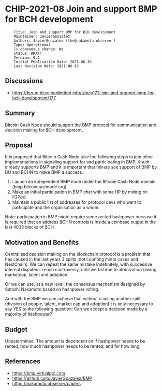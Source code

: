 # CHIP-2021-08 Join and support BMP for BCH development

        Title: Join and support BMP for BCH development
        Maintainer: JavierGonzalez
        Authors: JavierGonzalez (the@nakamoto.observer)
        Type: Operational
        Is consensus change: No
        Status: DRAFT
        Version: 0.1
        Initial Publication Date: 2021-08-30
        Last Revision Date: 2021-08-30

## Discussions

- https://forum.bitcoinunlimited.info/t/buip173-join-and-support-bmp-for-bch-development/177

## Summary

Bitcoin Cash Node should support the BMP protocol for communication and decision making for BCH development.


## Proposal

It is proposed that Bitcoin Cash Node take the following steps to join other implementations in signaling support for and participating in BMP. Knuth already supports BMP and it is important that miners see support of BMP by BU and BCHN to make BMP a success.

1. Launch an independent BMP node under the Bitcoin Cash Node domain (bmp.bitcoincashnode.org).
2. Make an initial participation in BMP chat with some HP by mining on P2Pool.
3. Maintain a public list of addresses for protocol devs who want to participate and the organisation as a whole.

Note: participation in BMP might require some rented hashpower because it is required that an address BCHN controls is inside a coinbase output in the last 4032 blocks of BCH.


## Motivation and Benefits

Centralized decision making on the blockchain protocol is a problem that has caused in the last years 3 splits (not counting minor cases and NextChain).
We can repeat the same mistake indefinitely, with successive internal disputes in each controversy, until we fail due to atomization (losing marketcap, talent and adoption.

Or we can use, at a new level, the consensus mechanism designed by Satoshi Nakamoto based on hashpower voting.

And with the BMP we can achieve that without causing another split (division of people, talent, market cap and adoption)It is only necessary to say YES to the following question: Can we accept a decision made by a majority of hashpower?


## Budget

Undetermined. The amount is dependent on if hashpower needs to be rented, how much hashpower needs to be rented, and for how long. 


## References

- https://bmp.virtualpol.com
- https://github.com/JavierGonzalez/BMP
- https://nakamoto.observer/papers